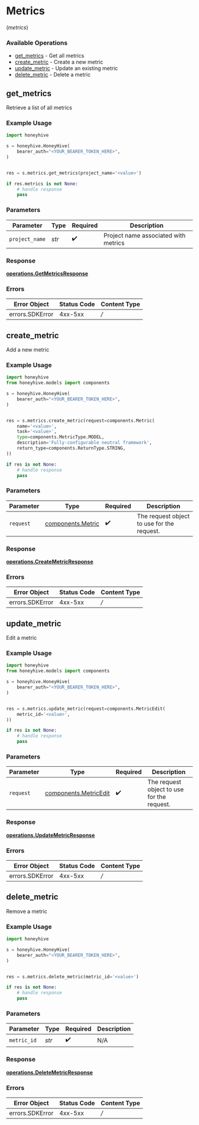 # Metrics
(*metrics*)

### Available Operations

* [get_metrics](#get_metrics) - Get all metrics
* [create_metric](#create_metric) - Create a new metric
* [update_metric](#update_metric) - Update an existing metric
* [delete_metric](#delete_metric) - Delete a metric

## get_metrics

Retrieve a list of all metrics

### Example Usage

```python
import honeyhive

s = honeyhive.HoneyHive(
    bearer_auth="<YOUR_BEARER_TOKEN_HERE>",
)


res = s.metrics.get_metrics(project_name='<value>')

if res.metrics is not None:
    # handle response
    pass

```

### Parameters

| Parameter                            | Type                                 | Required                             | Description                          |
| ------------------------------------ | ------------------------------------ | ------------------------------------ | ------------------------------------ |
| `project_name`                       | *str*                                | :heavy_check_mark:                   | Project name associated with metrics |


### Response

**[operations.GetMetricsResponse](../../models/operations/getmetricsresponse.md)**
### Errors

| Error Object    | Status Code     | Content Type    |
| --------------- | --------------- | --------------- |
| errors.SDKError | 4xx-5xx         | */*             |

## create_metric

Add a new metric

### Example Usage

```python
import honeyhive
from honeyhive.models import components

s = honeyhive.HoneyHive(
    bearer_auth="<YOUR_BEARER_TOKEN_HERE>",
)


res = s.metrics.create_metric(request=components.Metric(
    name='<value>',
    task='<value>',
    type=components.MetricType.MODEL,
    description='Fully-configurable neutral framework',
    return_type=components.ReturnType.STRING,
))

if res is not None:
    # handle response
    pass

```

### Parameters

| Parameter                                              | Type                                                   | Required                                               | Description                                            |
| ------------------------------------------------------ | ------------------------------------------------------ | ------------------------------------------------------ | ------------------------------------------------------ |
| `request`                                              | [components.Metric](../../models/components/metric.md) | :heavy_check_mark:                                     | The request object to use for the request.             |


### Response

**[operations.CreateMetricResponse](../../models/operations/createmetricresponse.md)**
### Errors

| Error Object    | Status Code     | Content Type    |
| --------------- | --------------- | --------------- |
| errors.SDKError | 4xx-5xx         | */*             |

## update_metric

Edit a metric

### Example Usage

```python
import honeyhive
from honeyhive.models import components

s = honeyhive.HoneyHive(
    bearer_auth="<YOUR_BEARER_TOKEN_HERE>",
)


res = s.metrics.update_metric(request=components.MetricEdit(
    metric_id='<value>',
))

if res is not None:
    # handle response
    pass

```

### Parameters

| Parameter                                                      | Type                                                           | Required                                                       | Description                                                    |
| -------------------------------------------------------------- | -------------------------------------------------------------- | -------------------------------------------------------------- | -------------------------------------------------------------- |
| `request`                                                      | [components.MetricEdit](../../models/components/metricedit.md) | :heavy_check_mark:                                             | The request object to use for the request.                     |


### Response

**[operations.UpdateMetricResponse](../../models/operations/updatemetricresponse.md)**
### Errors

| Error Object    | Status Code     | Content Type    |
| --------------- | --------------- | --------------- |
| errors.SDKError | 4xx-5xx         | */*             |

## delete_metric

Remove a metric

### Example Usage

```python
import honeyhive

s = honeyhive.HoneyHive(
    bearer_auth="<YOUR_BEARER_TOKEN_HERE>",
)


res = s.metrics.delete_metric(metric_id='<value>')

if res is not None:
    # handle response
    pass

```

### Parameters

| Parameter          | Type               | Required           | Description        |
| ------------------ | ------------------ | ------------------ | ------------------ |
| `metric_id`        | *str*              | :heavy_check_mark: | N/A                |


### Response

**[operations.DeleteMetricResponse](../../models/operations/deletemetricresponse.md)**
### Errors

| Error Object    | Status Code     | Content Type    |
| --------------- | --------------- | --------------- |
| errors.SDKError | 4xx-5xx         | */*             |
